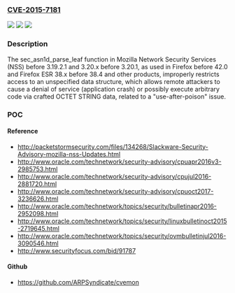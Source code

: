 ### [CVE-2015-7181](https://cve.mitre.org/cgi-bin/cvename.cgi?name=CVE-2015-7181)
![](https://img.shields.io/static/v1?label=Product&message=n%2Fa&color=blue)
![](https://img.shields.io/static/v1?label=Version&message=n%2Fa&color=blue)
![](https://img.shields.io/static/v1?label=Vulnerability&message=n%2Fa&color=brighgreen)

### Description

The sec_asn1d_parse_leaf function in Mozilla Network Security Services (NSS) before 3.19.2.1 and 3.20.x before 3.20.1, as used in Firefox before 42.0 and Firefox ESR 38.x before 38.4 and other products, improperly restricts access to an unspecified data structure, which allows remote attackers to cause a denial of service (application crash) or possibly execute arbitrary code via crafted OCTET STRING data, related to a "use-after-poison" issue.

### POC

#### Reference
- http://packetstormsecurity.com/files/134268/Slackware-Security-Advisory-mozilla-nss-Updates.html
- http://www.oracle.com/technetwork/security-advisory/cpuapr2016v3-2985753.html
- http://www.oracle.com/technetwork/security-advisory/cpujul2016-2881720.html
- http://www.oracle.com/technetwork/security-advisory/cpuoct2017-3236626.html
- http://www.oracle.com/technetwork/topics/security/bulletinapr2016-2952098.html
- http://www.oracle.com/technetwork/topics/security/linuxbulletinoct2015-2719645.html
- http://www.oracle.com/technetwork/topics/security/ovmbulletinjul2016-3090546.html
- http://www.securityfocus.com/bid/91787

#### Github
- https://github.com/ARPSyndicate/cvemon

